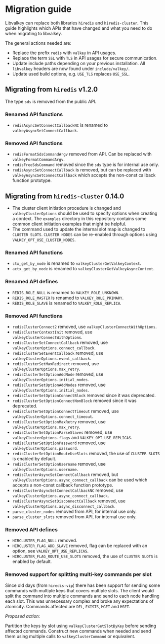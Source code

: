 # Migration guide

Libvalkey can replace both libraries `hiredis` and `hiredis-cluster`.
This guide highlights which APIs that have changed and what you need to do when migrating to libvalkey.

The general actions needed are:

* Replace the prefix `redis` with `valkey` in API usages.
* Replace the term `SSL` with `TLS` in API usages for secure communication.
* Update include paths depending on your previous installation.
  All `libvalkey` headers are now found under `include/valkey/`.
* Update used build options, e.g. `USE_TLS` replaces `USE_SSL`.

## Migrating from `hiredis` v1.2.0

The type `sds` is removed from the public API.

### Renamed API functions

* `redisAsyncSetConnectCallbackNC` is renamed to `valkeyAsyncSetConnectCallback`.

### Removed API functions

* `redisFormatSdsCommandArgv` removed from API. Can be replaced with `valkeyFormatCommandArgv`.
* `redisFreeSdsCommand` removed since the `sds` type is for internal use only.
* `redisAsyncSetConnectCallback` is removed, but can be replaced with `valkeyAsyncSetConnectCallback` which accepts the non-const callback function prototype.

## Migrating from `hiredis-cluster` 0.14.0

* The cluster client initiation procedure is changed and `valkeyClusterOptions`
  should be used to specify options when creating a context.
  The `examples` directory in this repository contains some common client
  initiation examples that might be helpful.
* The command used to update the internal slot map is changed to `CLUSTER SLOTS`.
  `CLUSTER NODES` can be re-enabled through options using `VALKEY_OPT_USE_CLUSTER_NODES`.

### Renamed API functions

* `ctx_get_by_node` is renamed to `valkeyClusterGetValkeyContext`.
* `actx_get_by_node` is renamed to `valkeyClusterGetValkeyAsyncContext`.

### Renamed API defines

* `REDIS_ROLE_NULL` is renamed to `VALKEY_ROLE_UNKNOWN`.
* `REDIS_ROLE_MASTER` is renamed to `VALKEY_ROLE_PRIMARY`.
* `REDIS_ROLE_SLAVE` is renamed to `VALKEY_ROLE_REPLICA`.

### Removed API functions

* `redisClusterConnect2` removed, use `valkeyClusterConnectWithOptions`.
* `redisClusterContextInit` removed, use `valkeyClusterConnectWithOptions`.
* `redisClusterSetConnectCallback` removed, use `valkeyClusterOptions.connect_callback`.
* `redisClusterSetEventCallback` removed, use `valkeyClusterOptions.event_callback`.
* `redisClusterSetMaxRedirect` removed, use `valkeyClusterOptions.max_retry`.
* `redisClusterSetOptionAddNode` removed, use `valkeyClusterOptions.initial_nodes`.
* `redisClusterSetOptionAddNodes` removed, use `valkeyClusterOptions.initial_nodes`.
* `redisClusterSetOptionConnectBlock` removed since it was deprecated.
* `redisClusterSetOptionConnectNonBlock` removed since it was deprecated.
* `redisClusterSetOptionConnectTimeout` removed, use `valkeyClusterOptions.connect_timeout`.
* `redisClusterSetOptionMaxRetry` removed, use `valkeyClusterOptions.max_retry`.
* `redisClusterSetOptionParseSlaves` removed, use `valkeyClusterOptions.flags` and `VALKEY_OPT_USE_REPLICAS`.
* `redisClusterSetOptionPassword` removed, use `valkeyClusterOptions.password`.
* `redisClusterSetOptionRouteUseSlots` removed, the use of `CLUSTER SLOTS` is enabled by default.
* `redisClusterSetOptionUsername` removed, use `valkeyClusterOptions.username`.
* `redisClusterAsyncSetConnectCallback` removed, but `valkeyClusterOptions.async_connect_callback` can be used which accepts a non-const callback function prototype.
* `redisClusterAsyncSetConnectCallbackNC` removed, use `valkeyClusterOptions.async_connect_callback`.
* `redisClusterAsyncSetDisconnectCallback` removed, use `valkeyClusterOptions.async_disconnect_callback`.
* `parse_cluster_nodes` removed from API, for internal use only.
* `parse_cluster_slots` removed from API, for internal use only.

### Removed API defines

* `HIRCLUSTER_FLAG_NULL` removed.
* `HIRCLUSTER_FLAG_ADD_SLAVE` removed, flag can be replaced with an option, see `VALKEY_OPT_USE_REPLICAS`.
* `HIRCLUSTER_FLAG_ROUTE_USE_SLOTS` removed, the use of `CLUSTER SLOTS` is enabled by default.

### Removed support for splitting multi-key commands per slot

Since old days (from `hiredis-vip`) there has been support for sending some commands with multiple keys that covers multiple slots.
The client would split the command into multiple commands and send to each node handling each slot.
This was unnecessary complex and broke any expectations of atomicity.
Commands affected are `DEL`, `EXISTS`, `MGET` and `MSET`.

_Proposed action:_

Partition the keys by slot using `valkeyClusterGetSlotByKey` before sending affected commands.
Construct new commands when needed and send them using multiple calls to `valkeyClusterCommand` or equivalent.
